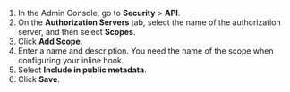 1. In the Admin Console, go to **Security** > **API**.
1. On the **Authorization Servers** tab, select the name of the authorization server, and then select **Scopes**.
1. Click **Add Scope**.
1. Enter a name and description. You need the name of the scope when configuring your inline hook.
1. Select **Include in public metadata**.
1. Click **Save**.
